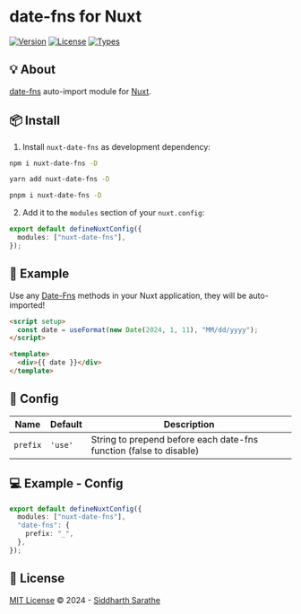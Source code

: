  <h1>date-fns for Nuxt</h1>

<p>
  <a href="https://www.npmjs.com/package/nuxt3-date-fns"><img src="https://badgen.net/badge/npm/v9.6.6" alt="Version"></a>
  <a href="https://www.npmjs.com/package/nuxt3-date-fns"><img src="https://badgen.net/badge/license/MIT" alt="License"></a>
  <a href="https://www.npmjs.com/package/nuxt3-date-fns"><img src="https://badgen.net/badge/types/Included" alt="Types"></a>
</p>

## 💡 About

[date-fns](https://date-fns.org/) auto-import module for [Nuxt](https://nuxt.com/).

## 📦 Install

1. Install `nuxt-date-fns` as development dependency:

```bash
npm i nuxt-date-fns -D
```

```bash
yarn add nuxt-date-fns -D
```

```bash
pnpm i nuxt-date-fns -D
```

2. Add it to the `modules` section of your `nuxt.config`:

```ts
export default defineNuxtConfig({
  modules: ["nuxt-date-fns"],
});
```

## 🚀 Example

Use any [Date-Fns](https://date-fns.org/) methods in your Nuxt application, they will be auto-imported!

```html
<script setup>
  const date = useFormat(new Date(2024, 1, 11), "MM/dd/yyyy");
</script>

<template>
  <div>{{ date }}</div>
</template>
```

## 🔨 Config

| Name               | Default | Description                                                                           |
| ------------------ | ------- |---------------------------------------------------------------------------------------|
| `prefix`           | `'use'` | String to prepend before each date-fns function (false to disable)                    |


## 💻 Example - Config

```ts
export default defineNuxtConfig({
  modules: ["nuxt-date-fns"],
  "date-fns": {
    prefix: "_",
  },
});
```

## 📄 License

[MIT License](https://github.com/siddharth223437/nuxt-date-fns/blob/master/LICENSE) © 2024 - [Siddharth Sarathe](https://github.com/siddharth223437)
